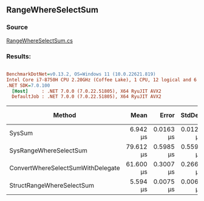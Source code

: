 ﻿## RangeWhereSelectSum

### Source
[RangeWhereSelectSum.cs](../../src/StructLinq.Benchmark/RangeWhereSelectSum.cs)

### Results:
``` ini

BenchmarkDotNet=v0.13.2, OS=Windows 11 (10.0.22621.819)
Intel Core i7-8750H CPU 2.20GHz (Coffee Lake), 1 CPU, 12 logical and 6 physical cores
.NET SDK=7.0.100
  [Host]     : .NET 7.0.0 (7.0.22.51805), X64 RyuJIT AVX2
  DefaultJob : .NET 7.0.0 (7.0.22.51805), X64 RyuJIT AVX2


```
|                            Method |      Mean |     Error |    StdDev | Ratio | RatioSD | Allocated | Alloc Ratio |
|---------------------------------- |----------:|----------:|----------:|------:|--------:|----------:|------------:|
|                            SysSum |  6.942 μs | 0.0163 μs | 0.0127 μs |  1.00 |    0.00 |         - |          NA |
|            SysRangeWhereSelectSum | 79.612 μs | 0.5985 μs | 0.5598 μs | 11.49 |    0.08 |     160 B |          NA |
| ConvertWhereSelectSumWithDelegate | 61.600 μs | 0.3007 μs | 0.2666 μs |  8.87 |    0.05 |      40 B |          NA |
|         StructRangeWhereSelectSum |  5.594 μs | 0.0075 μs | 0.0066 μs |  0.81 |    0.00 |         - |          NA |
